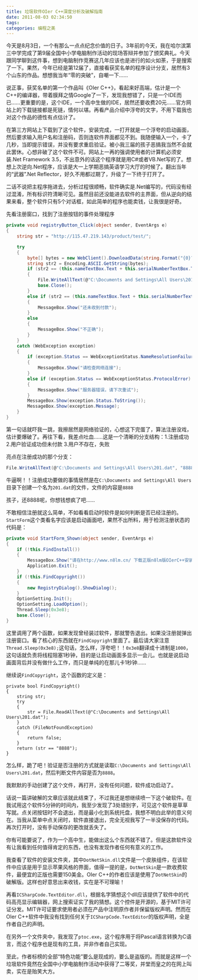 ```yaml
---
title: 垃圾软件OIer C++深度分析及破解指南
date: 2011-08-03 02:34:50
tags:
categories: 编程之美
---
```


今天是8月3日，一个有那么一点点纪念价值的日子。3年前的今天，我在哈尔滨第三中学完成了第9届全国中小学电脑制作活动的现场答辩并参加了颁奖典礼。今天跟同学聊到这件事，想到电脑制作竞赛这几年应该也是进行的如火如荼，于是搜索了一下。果然，今年已经是第12届了，直接看获奖名单的程序设计分支，居然有3个山东的作品。想想我当年“零的突破”，自嘲一下……

说正事，获奖名单的第一个作品叫《OIer C++》，看起来好高端，估计是一个C++的编译器，带着膜拜之情Google了一下，发现我想错了，只是一个IDE而已……更重要的是，这个IDE，一个高中生做的IDE，居然还要收费20元……官方网站上的下载链接都是死链，情何以堪。再看产品介绍中浮夸的文字，不用下载我也对这个作品的德性有点估计了。

<!--more-->

在第三方网站上下载到了这个软件，安装完成，一打开就是一个浮夸的启动画面，然后要求输入用户名和注册码，否则连软件界面都见不到。我随便输入一个，卡了几秒，当即提示错误，并没有要求重启验证。被小我三届的孩子恶搞我当然不会就此罢休。心想非破了这个软件不可。网站上一再的强调使用者的计算机必须安装.Net Framework 3.5，不出意外的话这个程序就是用C#或者VB.Net写的了。想想上次逆向.Net程序，应该是大一上学期恶搞英语学习大厅的时候了。翻出当年的“武器”.Net Reflector，好久不用都过期了，升级了一下终于打开了。

二话不说把主程序拖进去，分析过程很顺畅，软件确实是.Net编写的，代码没有经过混淆，所有标识符清晰可见。虽然目前还没能进去软件的主界面，但从逆向的结果来看，整个软件只有5个对话框，如此简单的程序也能卖钱，让我很是好奇。

先看注册窗口，找到了注册按钮的事件处理程序

``` cs
private void registryButton_Click(object sender, EventArgs e)
{
    string str = "http://115.47.219.143/product/test/";

    try
    {
        byte[] bytes = new WebClient().DownloadData(string.Format("{0}?name={1}&number={2}", str, this.nameTextBox.Text, this.serialNumberTextBox.Text));
        string str2 = Encoding.ASCII.GetString(bytes);
        if (str2 == (this.nameTextBox.Text + this.serialNumberTextBox.Text + "ABCD"))
        {
            File.WriteAllText(@"C:\Documents and Settings\All Users\201.dat", "8888");
            base.Close();
        }
        else if (str2 == (this.nameTextBox.Text + this.serialNumberTextBox.Text + "DCBA"))
        {
            MessageBox.Show("还未收到付款");
        }
        else
        {
            MessageBox.Show("不正确");
        }
    }
    catch (WebException exception)
    {
        if (exception.Status == WebExceptionStatus.NameResolutionFailure)
        {
            MessageBox.Show("请检查网络连接");
        }
        else if (exception.Status == WebExceptionStatus.ProtocolError)
        {
            MessageBox.Show("服务器错误，请下次重试");
        }
        MessageBox.Show(exception.Status.ToString());
        MessageBox.Show(exception.Message);
    }
}
```

第一句话就吓我一跳，我擦居然是网络验证的，心想这下完蛋了，算法注册没戏，估计要爆破了。再往下看，我差点吐血……这是一个清晰的分支结构：1.注册成功 2.用户验证成功但未付款  3.用户不存在，失败

亮点在注册成功的那个分支：

``` cs
File.WriteAllText(@"C:\Documents and Settings\All Users\201.dat", "8888");
```

牛逼啊！！注册成功要做的事情居然是在`C:\Documents and Settings\All Users`目录下创建一个名为`201.dat`的文件，文件的内容是`8888`

孩子，还8888呢，你想钱想疯了吧……

不敢相信注册就这么简单，不如看看启动时软件是如何判断是否已经注册的。`StartForm`这个类看名字应该是启动画面吧，果然不出所料，用于检测注册状态的代码是：

``` cs
private void StartForm_Shown(object sender, EventArgs e)
{
    if (!this.FindInstall())
    {
        MessageBox.Show("请在http://www.n8lm.cn/ 下载正版n8lm版OIerC++安装程序。", "警告", MessageBoxButtons.OK, MessageBoxIcon.Exclamation);
        Application.Exit();
    }
    if (!this.FindCopyright())
    {
        new RegistryDialog().ShowDialog();
    }
    OptionSetting.Init();
    OptionSetting.LoadOption();
    Thread.Sleep(0x3e8);
    base.Close();
}
```

这里调用了两个函数，如果发现曾经装过软件，那就警告退出。如果没注册就弹出注册窗口。看了核心的东西就在`FindCopyright`里面了。最后请大家注意`Thread.Sleep(0x3e8);`这句话，怎么样，浮夸吧！！`0x3e8`翻译成十进制是`1000`，这句话就负责将线程阻塞1秒钟，目的是让启动画面多显示一会儿。也就是说启动画面背后并没有做什么工作，而只是单纯的在那儿卡1秒钟……

继续说`FindCopyright`，这个函数的定义是：

```
private bool FindCopyright()
{
    string str;
    try
    {
        str = File.ReadAllText(@"C:\Documents and Settings\All Users\201.dat");
    }
    catch (FileNotFoundException)
    {
        return false;
    }
    return (str == "8888");
}
```

怎么样，跪了吧！验证是否注册的方式就是读取`C:\Documents and Settings\All Users\201.dat`，然后判断文件内容是否为`8888`。

我默默的手动创建了这个文件，再打开，没有任何问题，软件成功启动了。

话说一篇讲破解的文章应该就此结束了，不过我还是想继续喷一下这个破软件。在我试用这个软件5分钟的时间内，我至少发现了3处错别字，可见这个软件是草草写就。点关闭按钮时不会退出，而是最小化到系统托盘，我想不明白此举的意义何在。当我从菜单中点关闭时，软件直接退出，完全无视我写了一半没保存的代码。再次打开时，没有手动保存的更改就丢失了。

你有可能要说了，作为一个高中生，能做出这么个东西就不错了。但是这款软件没有让我看到任何值得肯定的东西，也没有发现作者任何有意义的工作。

我查看了软件的安装文件夹，其中`DotNetSkin.dll`文件是一个皮肤组件，在该软件中应该是用于显示苹果风格的界面，值得一提的是，`DotNetSkin`是一款收费软件，最便宜的正版也需要150美金。OIer C++的作者应该是使用了`DotNetSkin`的破解版。这样也好意思出来收钱，实在是不可理喻！

再看`ICSharpCode.TextEditor.dll`，根据名字猜想这个dll应该提供了软件中的代码高亮显示编辑器，网上搜索证实了我的猜想。这个控件是开源的，基于MIT许可证分发。MIT许可证要求使用者必须在产品中注明原作者并保留版权声明。然而在OIer C++软件中我没有找到任何关于`ICSharpCode.TextEditor`的版权声明，全是作者自己的声明。

在另外一个文件夹中，我发现了`ptoc.exe`，这个程序用于将Pascal语言转换为C语言，而这个程序也是现有的工具，并非作者自己实现。

至此，作者标榜的全部“特色功能”要么是现成的，要么是盗版的。而就是这样一个垃圾软件竟然在全国中小学电脑制作活动中获得了二等奖，并堂而皇之的在网上叫卖，实在是贻笑大方。
